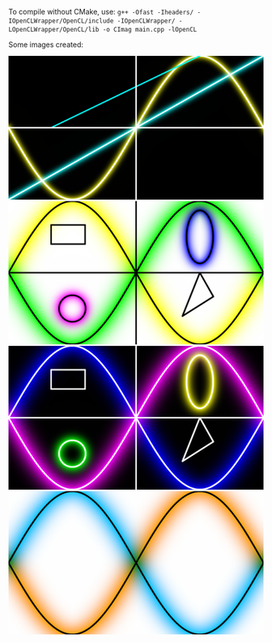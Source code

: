 To compile without CMake, use:
`g++ -Ofast -Iheaders/ -IOpenCLWrapper/OpenCL/include -IOpenCLWrapper/ -LOpenCLWrapper/OpenCL/lib -o CImag main.cpp -lOpenCL`

Some images created:

![firstIMG](imgs/first.png)
![secondIMG](imgs/second.png)
![thirdIMG](imgs/third.png)
![GPUIMG](imgs/outG.png)